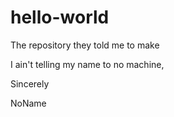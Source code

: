 # hello-world
The repository they told me to make


I ain't telling my name to no machine,

Sincerely

NoName
